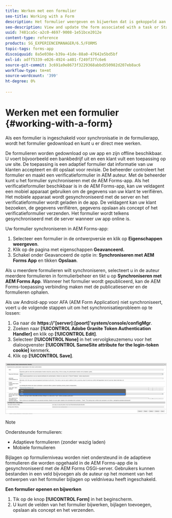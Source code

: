 ```yaml
---
title: Werken met een formulier
seo-title: Working with a Form
description: Het formulier weergeven en bijwerken dat is gekoppeld aan een taak of beginpunt in de AEM Forms-app
seo-description: View and update the form associated with a task or Startpoint in the AEM Forms app
uuid: 7481ca5c-a2c0-4697-9008-1e51bce2012e
content-type: reference
products: SG_EXPERIENCEMANAGER/6.5/FORMS
topic-tags: forms-app
discoiquuid: 8a5e038e-b39a-41de-88a0-47642e5bd5bf
exl-id: adff5339-e026-4924-a401-f249f37fc6e6
source-git-commit: 3c691a9e8673f3229368abbd550982d207eb8ac6
workflow-type: tm+mt
source-wordcount: '399'
ht-degree: 0%

---
```


# Werken met een formulier {#working-with-a-form}

Als een formulier is ingeschakeld voor synchronisatie in de formulierapp, wordt het formulier gedownload en kunt u er direct mee werken.

De formulieren worden gedownload op uw app en zijn offline beschikbaar. U voert bijvoorbeeld een bankbedrijf uit en een klant vult een toepassing op uw site. De toepassing is een adaptief formulier dat informatie van uw klanten accepteert en dit opslaat voor revisie. De beheerder controleert het formulier en maakt een verificatieformulier in AEM auteur. Met de beheerder kunt u het formulier synchroniseren met de AEM Forms-app. Als het verificatieformulier beschikbaar is in de AEM Forms-app, kan uw veldagent een mobiel apparaat gebruiken om de gegevens van uw klant te verifiëren. Het mobiele apparaat wordt gesynchroniseerd met de server en het verificatieformulier wordt geladen in de app. De veldagent kan uw klant bezoeken, de gegevens verifiëren, gegevens opslaan als concept of het verificatieformulier verzenden. Het formulier wordt telkens gesynchroniseerd met de server wanneer uw app online is.

Uw formulier synchroniseren in AEM Forms-app:

1. Selecteer een formulier in de ontwerpversie en klik op **Eigenschappen weergeven**.
1. Klik op de pagina met eigenschappen **Geavanceerd.**
1. Schakel onder Geavanceerd de optie in: **Synchroniseren met AEM Forms App** en tikken **Opslaan**.

Als u meerdere formulieren wilt synchroniseren, selecteert u in de auteur meerdere formulieren in formulierbeheer en tikt u op **Synchroniseren met AEM Forms App**. Wanneer het formulier wordt gepubliceerd, kan de AEM Forms-toepassing verbinding maken met de publicatieserver en de formulieren ophalen.

Als uw Android-app voor AFA (AEM Form Application) niet synchroniseert, voert u de volgende stappen uit om het synchronisatieprobleem op te lossen:

1. Ga naar de **https://&#39;[server]:[poort]&#39;system/console/configMgr**.
1. Zoeken naar **[!UICONTROL Adobe Granite Token Authentication Handler]** en klik op **[!UICONTROL Edit]**.
1. Selecteer **[!UICONTROL None]** in het vervolgkeuzemenu voor het dialoogvenster **[!UICONTROL SameSite attribute for the login-token cookie]** kenmerk.
1. Klik op **[!UICONTROL Save]**.

![Afbeelding synchroniseren met AFA Android-app](/help/forms/using/assets/afaandroid.png)

>[!NOTE]
>
>Ondersteunde formulieren:
>
>* Adaptieve formulieren (zonder wazig laden)
>* Mobiele formulieren
>
>Bijlagen op formulierniveau worden niet ondersteund in de adaptieve formulieren die worden opgehaald in de AEM Forms-app die is gesynchroniseerd met de AEM Forms OSGi-server. Gebruikers kunnen bestanden in een veld bijvoegen als de auteur op het moment van het ontwerpen van het formulier bijlagen op veldniveau heeft ingeschakeld.


**Een formulier openen en bijwerken**

1. Tik op de knop **[!UICONTROL Form]** in het beginscherm.
1. U kunt de velden van het formulier bijwerken, bijlagen toevoegen, opslaan als concept en het verzenden.
